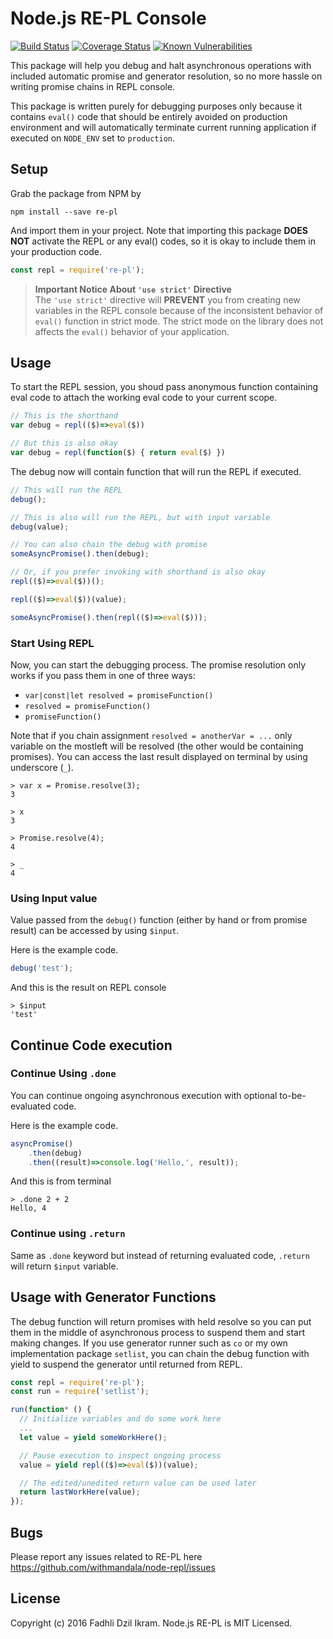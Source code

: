 Node.js RE-PL Console
======================
[![Build Status](https://travis-ci.org/withmandala/node-repl.svg?branch=master)](https://travis-ci.org/withmandala/node-repl)
[![Coverage Status](https://coveralls.io/repos/github/withmandala/node-repl/badge.svg?branch=master)](https://coveralls.io/github/withmandala/node-repl?branch=master)
[![Known Vulnerabilities](https://snyk.io/test/github/withmandala/node-repl/badge.svg)](https://snyk.io/test/github/withmandala/node-repl)

This package will help you debug and halt asynchronous operations with included
automatic promise and generator resolution, so no more hassle on writing
promise chains in REPL console.

This package is written purely for debugging purposes only because it contains
`eval()` code that should be entirely avoided on production environment and
will automatically terminate current running application if executed on
`NODE_ENV` set to `production`.

## Setup

Grab the package from NPM by

```
npm install --save re-pl
```

And import them in your project. Note that importing this package **DOES NOT**
activate the REPL or any eval() codes, so it is okay to include them in your
production code.

```javascript
const repl = require('re-pl');
```

> **Important Notice About `'use strict'` Directive**  
> The `'use strict'` directive will **PREVENT** you from creating new variables
> in the REPL console because of the inconsistent behavior of `eval()` function
> in strict mode. The strict mode on the library does not affects the `eval()`
> behavior of your application.

## Usage

To start the REPL session, you shoud pass anonymous function containing eval
code to attach the working eval code to your current scope.

```javascript
// This is the shorthand
var debug = repl(($)=>eval($))

// But this is also okay
var debug = repl(function($) { return eval($) })
```

The debug now will contain function that will run the REPL if executed.

```javascript
// This will run the REPL
debug();

// This is also will run the REPL, but with input variable
debug(value);

// You can also chain the debug with promise
someAsyncPromise().then(debug);

// Or, if you prefer invoking with shorthand is also okay
repl(($)=>eval($))();

repl(($)=>eval($))(value);

someAsyncPromise().then(repl(($)=>eval($)));
```

### Start Using REPL

Now, you can start the debugging process. The promise resolution only works
if you pass them in one of three ways:

- `var|const|let resolved = promiseFunction()`
- `resolved = promiseFunction()`
- `promiseFunction()`

Note that if you chain assignment `resolved = anotherVar = ...` only variable
on the mostleft will be resolved (the other would be containing promises).
You can access the last result displayed on terminal by using underscore (`_`).

```
> var x = Promise.resolve(3);
3

> x
3

> Promise.resolve(4);
4

> _
4
```

### Using Input value

Value passed from the `debug()` function (either by hand or from promise result)
can be accessed by using `$input`.

Here is the example code.

```javascript
debug('test');
```

And this is the result on REPL console

```
> $input
'test'
```

## Continue Code execution

### Continue Using `.done`

You can continue ongoing asynchronous execution with optional to-be-evaluated
code.

Here is the example code.

```javascript
asyncPromise()
    .then(debug)
    .then((result)=>console.log('Hello,', result));
```

And this is from terminal

```
> .done 2 + 2
Hello, 4
```

### Continue using `.return`

Same as `.done` keyword but instead of returning evaluated code, `.return`
will return `$input` variable.

## Usage with Generator Functions

The debug function will return promises with held resolve so you can put them
in the middle of asynchronous process to suspend them and start making changes.
If you use generator runner such as `co` or my own implementation package
`setlist`, you can chain the debug function with yield to suspend the generator
until returned from REPL.

```javascript
const repl = require('re-pl');
const run = require('setlist');

run(function* () {
  // Initialize variables and do some work here
  ...
  let value = yield someWorkHere();

  // Pause execution to inspect ongoing process
  value = yield repl(($)=>eval($))(value);

  // The edited/unedited return value can be used later
  return lastWorkHere(value);
});
```

## Bugs

Please report any issues related to RE-PL here 
<https://github.com/withmandala/node-repl/issues>

## License

Copyright (c) 2016 Fadhli Dzil Ikram. Node.js RE-PL is MIT Licensed.
